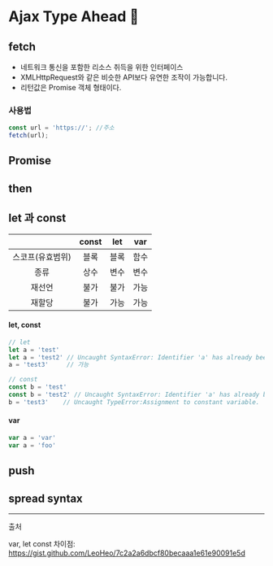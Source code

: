 # Ajax Type Ahead :eyes:





## fetch

- 네트워크 통신을 포함한 리소스 취득을 위한 인터페이스
- XMLHttpRequest와 같은 비슷한 API보다 유연한 조작이 가능합니다. 
- 리턴값은 Promise 객체 형태이다. 



### 사용법

```javascript
const url = 'https://'; //주소
fetch(url);
```



## Promise





## then



## let 과 const

|                  | const | let  | var  |
| :--------------: | :---: | :--: | :--: |
| 스코프(유효범위) | 블록  | 블록 | 함수 |
|       종류       | 상수  | 변수 | 변수 |
|      재선언      | 불가  | 불가 | 가능 |
|      재할당      | 불가  | 가능 | 가능 |

#### let, const

```javascript
// let
let a = 'test'
let a = 'test2' // Uncaught SyntaxError: Identifier 'a' has already been declared
a = 'test3'     // 가능

// const
const b = 'test'
const b = 'test2' // Uncaught SyntaxError: Identifier 'a' has already been declared
b = 'test3'    // Uncaught TypeError:Assignment to constant variable.
```

#### var

```javascript
var a = 'var'
var a = 'foo'
```







## push



## spread syntax





---

출처

var, let const 차이점: https://gist.github.com/LeoHeo/7c2a2a6dbcf80becaaa1e61e90091e5d